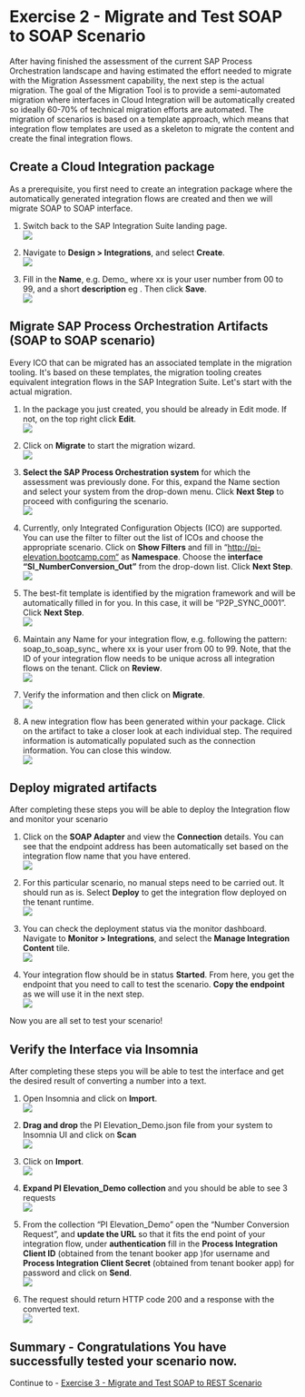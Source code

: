 # Exercise 2 - Migrate and Test SOAP to SOAP Scenario

After having finished the assessment of the current SAP Process Orchestration landscape and having estimated the effort needed to migrate with the Migration Assessment capability, the next step is the actual migration. The goal of the Migration Tool is to provide a semi-automated migration where interfaces in Cloud Integration will be automatically created so ideally 60-70% of technical migration efforts are automated. The migration of scenarios is based on a template approach, which means that integration flow templates are used as a skeleton to migrate the content and create the final integration flows.

## Create a Cloud Integration package

 As a prerequisite, you first need to create an integration package where the automatically generated integration flows are created and 
 then we will migrate SOAP to SOAP interface.

1. Switch back to the SAP Integration Suite landing page.
  <br>![](/exercises/ex2/images/Navigate_Back.png)

3. Navigate to  <b>Design > Integrations</b>, and select  <b>Create</b>.
   <br>![](/exercises/ex2/images/Create_Pack.png)
   
5. Fill in the <b>Name</b>, e.g. Demo_<userxx> where xx is your user number from 00 to 99, and a short <b>description</b> eg <Migrate SOAP to SOAP artifact>. Then click <b>Save</b>.
    <br>![](/exercises/ex2/images/Save_Pack.png)
   
## Migrate SAP Process Orchestration Artifacts (SOAP to SOAP scenario)

Every ICO that can be migrated has an associated template in the migration tooling. It's based on these templates, the migration tooling creates equivalent integration flows in the SAP Integration Suite. Let's start with the actual migration.

1. In the package you just created, you should be already in Edit mode. If not, on the top right click <b>Edit</b>.
   <br>![](/exercises/ex2/images/Migrate.png)
   
3. Click on  <b>Migrate</b> to start the migration wizard.
   <br>![](/exercises/ex2/images/Migrate.png)
   
5. <b>Select the SAP Process Orchestration system</b> for which the assessment was previously done. For this, expand the Name section and select your system from the drop-down menu. Click <b>Next Step</b> to proceed with configuring the scenario.
    <br>![](/exercises/ex2/images/PO_sys.png)
   
7. Currently, only Integrated Configuration Objects (ICO) are supported. You can use the filter to filter out the list of ICOs and choose the appropriate scenario.  Click on <b>Show Filters</b> and fill in “http://pi-elevation.bootcamp.com“ as <b>Namespace</b>. Choose the <b>interface “SI_NumberConversion_Out”</b> from the drop-down list. Click <b>Next Step</b>.
   <br>![](/exercises/ex2/images/Namespace_Next.png)
   
9. The best-fit template is identified by the migration framework and will be automatically filled in for you. In this case, it will be “P2P_SYNC_0001”. Click <b>Next Step</b>.
    <br>![](/exercises/ex2/images/Template.png)
   
11. Maintain any Name for your integration flow, e.g. following the pattern: soap_to_soap_sync_<your userxx> where xx is your user from 00 to 99. Note, that the ID of your integration flow needs to be unique across all integration flows on the tenant. Click on <b>Review</b>.
    <br>![](/exercises/ex2/images/Int_Name_Review.png)
    
13. Verify the information and then click on <b>Migrate</b>.
    <br>![](/exercises/ex2/images/Final_Migrate.png)
    
15. A new integration flow has been generated within your package. Click on the artifact to take a closer look at each individual step. The required information is automatically populated such as the connection information. You can close this window.
    <br>![](/exercises/ex2/images/Close_Artifact.png)

## Deploy migrated artifacts

After completing these steps you will be able to deploy the Integration flow and monitor your scenario
    
1.  Click on the <b>SOAP Adapter</b> and view the <b>Connection</b> details. You can see that the endpoint address has been automatically set based on the integration flow name that you have entered.
    <br>![](/exercises/ex2/images/Open_Iflow.png)
    
2. For this particular scenario, no manual steps need to be carried out. It should run as is. Select <b>Deploy</b> to get the integration flow deployed on the tenant runtime.
    <br>![](/exercises/ex2/images/Deploy_Con.png)
   
3. You can check the deployment status via the monitor dashboard. Navigate to <b>Monitor > Integrations</b>, and select the <b>Manage Integration Content</b> tile.
    <br>![](/exercises/ex2/images/Monitor_Int.png)
   
4. Your integration flow should be in status <b>Started</b>. From here, you get the endpoint that you need to call to test the scenario. <b>Copy the endpoint</b> as we will use it in the next step.
    <br>![](/exercises/ex2/images/Copy_endpoint.png)
   
Now you are all set to test your scenario!

## Verify the Interface via Insomnia

After completing these steps you will be able to test the interface and get the desired result of converting a number into a text.

1. Open  Insomnia and click on <b>Import</b>.
   <br>![](/exercises/ex2/images/Insom_Import.png)
   
2. <b>Drag and drop</b> the PI Elevation_Demo.json file  from your system to Insomnia UI and click on <b>Scan</b>
   <br>![](/exercises/ex2/images/Insom_Scan.png)

3. Click on <b>Import</b>.
    <br>![](/exercises/ex2/images/Insom_ImportClick.png)
   
4. <b>Expand PI Elevation_Demo collection</b> and you should be able to see 3 requests
   <br>![](/exercises/ex2/images/Insom_3Req.png)
   
5. From the collection “PI Elevation_Demo” open the “Number Conversion Request”, and <b>update the URL</b> so that it fits the end point of your integration flow, under <b>authentication</b> fill in the <b>Process Integration Client ID</b> (obtained from the tenant booker app )for username and <b>Process Integration Client Secret</b> (obtained from tenant booker app) for password and click on <b>Send</b>.
   <br>![](/exercises/ex2/images/Insoma_Final_Test.png)
   
6. The request should return HTTP code 200 and a response with the converted text.
  <br>![](/exercises/ex2/images/Insom_200_OK.png)

## Summary - Congratulations You have successfully tested your scenario now.

Continue to - [Exercise 3 - Migrate and Test SOAP to REST Scenario](../ex2/README.md)

